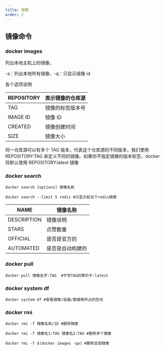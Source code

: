 ```yaml
---
title: 镜像
order: 2
---
```


## 镜像命令

### docker images

列出本地主机上的镜像，

-a：列出本地所有镜像，-q：只显示镜像 id

各个选项说明

| REPOSITORY | 表示镜像的仓库源 |
| ---------- | ---------------- |
| TAG        | 镜像的标签版本号 |
| IMAGE ID   | 镜像 ID          |
| CREATED    | 镜像创建时间     |
| SIZE       | 镜像大小         |

同一仓库源可以有多个 TAG 版本，代表这个仓库源的不同版本，我们使用 REPOSITORY:TAG 来定义不同的镜像。如果你不指定镜像的版本标签，docker 将默认使用 REPOSITORY:latest 镜像

### docker search

```shell
docker search [options] 镜像名称
```

```
docker search --limit 5 redis #只显示前五个redis镜像
```

| NAME        | 镜像名称         |
| ----------- | ---------------- |
| DESCRIPTION | 镜像说明         |
| STARS       | 点赞数量         |
| OFFICIAL    | 是否是官方的     |
| AUTOMATED   | 是否是自动构建的 |

### docker pull

```shell
docker pull 镜像名字:TAG  #不写TAG则等价于:latest
```

### docker system df

```shell
docker system df #查看镜像/容器/数据卷所占的空间
```

### docker rmi

```shell
docker rmi -f 镜像名称/ID #删除镜像
```

```shell
docker rmi -f 镜像名1:TAG 镜像名2:TAG #删除多个镜像
```

```shell
docker rmi -f $(docker images -qa) #删除全部镜像
```
